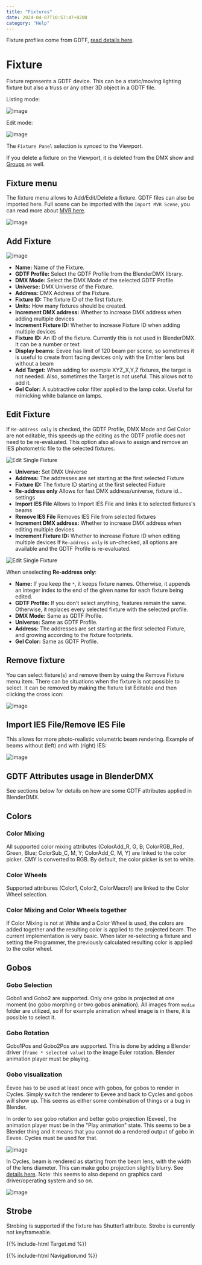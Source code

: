 ```yaml
---
title: "Fixtures"
date: 2024-04-07T10:57:47+0200
category: "Help"
---
```


Fixture profiles come from GDTF, [read details here](../gdtffixture).

# Fixture

Fixture represents a GDTF device. This can be a static/moving lighting fixture but also a truss or any other 3D object in a GDTF file.

Listing mode:

![image](https://github.com/open-stage/blender-dmx/assets/3680926/d582d474-a5f6-4cac-9541-87eb5ff2898b)

Edit mode:

![image](https://github.com/open-stage/blender-dmx/assets/3680926/8885b964-1dd3-4c21-a5e7-7e397eff1026)

The `Fixture Panel` selection is synced to the Viewport.

If you delete a fixture on the Viewport, it is deleted from the DMX show and [Groups](../groups) as
well.

## Fixture menu

The fixture menu allows to Add/Edit/Delete a fixture. GDTF files can also be imported here. Full scene can be imported with the `Import MVR Scene`, you can read more about [MVR here](../gdtffixture/#mvr).

![image](../media/fixture_menu.png)



## Add Fixture

![image](../media/add_fixture.png)

- **Name:** Name of the Fixture.
- **GDTF Profile:** Select the GDTF Profile from the BlenderDMX library.
- **DMX Mode:** Select the DMX Mode of the selected GDTF Profile.
- **Universe:** DMX Universe of the Fixture.
- **Address:** DMX Address of the Fixture.
- **Fixture ID:** The fixture ID of the first fixture.
- **Units:** How many fixtures should be created.
- **Increment DMX address:** Whether to increase DMX address when adding multiple devices
- **Increment Fixture ID:** Whether to increase Fixture ID when adding multiple devices
- **Fixture ID:** An ID of the fixture. Currently this is not used in BlenderDMX. It can be a number or text
- **Display beams:** Eevee has limit of 120 beam per scene, so sometimes it is useful to create front facing devices only with the Emitter lens but without a beam
- **Add Target:** When adding for example XYZ_X,Y,Z fixtures, the target is not needed. Also, sometimes the Target is not useful. This allows not to add it.
- **Gel Color:** A subtractive color filter applied to the lamp color. Useful
  for mimicking white balance on lamps.

## Edit Fixture

If `Re-address only` is checked, the GDTF Profile, DMX Mode and Gel Color are not editable, this speeds up the editing as the GDTF profile does not need to be re-evaluated. This option also allows to assign and remove an IES photometric file to the selected fixtures.

![Edit Single Fixture](../media/edit_readress_only.png)

- **Universe:** Set DMX Universe
- **Address:** The addresses are set starting at the first selected Fixture
- **Fixture ID:** The fixture ID starting at the first selected Fixture
- **Re-address only** Allows for fast DMX address/universe, fixture id... settings
- **Import IES File** Allows to Import IES File and links it to selected fixtures's beams
- **Remove IES File** Removes IES File from selected fixtures
- **Increment DMX address:** Whether to increase DMX address when editing multiple devices
- **Increment Fixture ID:** Whether to increase Fixture ID when editing multiple devices
If `Re-address only` is un-checked, all options are available and the GDTF Profile is re-evaluated.

![Edit Single Fixture](../media/edit_full.png)

When unselecting **Re-address only**:

- **Name:** If you keep the `*`, it keeps fixture names. Otherwise, it appends
  an integer index to the end of the given name for each fixture being edited.
- **GDTF Profile:** If you don't select anything, features remain the same.
  Otherwise, it replaces every selected fixture with the selected profile.
- **DMX Mode:** Same as GDTF Profile.
- **Universe:** Same as GDTF Profile.
- **Address:** The addresses are set starting at the first selected Fixture,
  and growing according to the fixture footprints.
- **Gel Color:** Same as GDTF Profile.


## Remove fixture

You can select fixture(s) and remove them by using the Remove Fixture menu item. There can be situations when the fixture is not possible to select. It can be removed by making the fixture list Editable and then clicking the cross icon:

![image](../media/remove_fixture.png)

## Import IES File/Remove IES File

This allows for more photo-realistic volumetric beam rendering. Example of beams without (left) and with (right) IES:

![image](../media/ies.png)

## GDTF Attributes usage in BlenderDMX

See sections below for details on how are some GDTF attributes applied in
BlenderDMX.

## Colors

### Color Mixing

All supported color mixing attributes (ColorAdd_R, G, B; ColorRGB_Red, Green,
Blue; ColorSub_C, M, Y; ColorAdd_C, M, Y) are linked to the color picker. CMY
is converted to RGB. By default, the color picker is set to white.

### Color Wheels

Supported attribures (Color1, Color2, ColorMacro1) are linked to the Color
Wheel selection.

### Color Mixing and Color Wheels together

If Color Mixing is not at White and a Color Wheel is used, the colors are added
together and the resulting color is applied to the projected beam. The current
implementation is very basic. When later re-selecting a fixture and setting the
Programmer, the previously calculated resulting color is applied to the color
wheel.

## Gobos

### Gobo Selection

Gobo1 and Gobo2 are supported. Only one gobo is projected at one moment (no
gobo morphing or two gobos animation). All images from `media` folder are
utilized, so if for example animation wheel image is in there, it is possible
to select it.

### Gobo Rotation

Gobo1Pos and Gobo2Pos are supported. This is done by adding a Blender driver
(`frame * selected value`) to the image Euler rotation. Blender animation
player must be playing.


### Gobo visualization

Eevee has to be used at least once with gobos, for gobos to render in Cycles.
Simply switch the renderer to Eevee and back to Cycles and gobos will show up.
This seems as either some combination of things or a bug in Blender.

In order to see gobo rotation and better gobo projection (Eevee), the animation
player must be in the "Play animation" state. This seems to be a Blender thing
and it means that you cannot do a rendered output of gobo in Eevee. Cycles must
be used for that.

![image](https://github.com/open-stage/blender-dmx/assets/3680926/c507c26d-cc63-4662-a45b-bc96ddf865bf)

In Cycles, beam is rendered as starting from the beam lens, with the width of
the lens diameter. This can make gobo projection slightly blurry. See [details
here](../setup/#beam-lens-diameter-in-cycles). Note: this seems to also depend
on graphics card driver/operating system and so on.

![image](../media/beams.png)

## Strobe

Strobing is supported if the fixture has Shutter1 attribute. Strobe is
currently not keyframeable.

{{% include-html Target.md %}}

{{% include-html Navigation.md %}}

